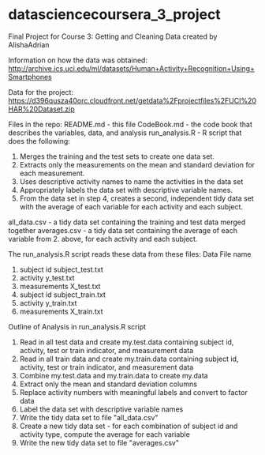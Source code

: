 # datasciencecoursera_3_project
Final Project for Course 3: Getting and Cleaning Data
created by AlishaAdrian

Information on how the data was obtained: http://archive.ics.uci.edu/ml/datasets/Human+Activity+Recognition+Using+Smartphones

Data for the project: https://d396qusza40orc.cloudfront.net/getdata%2Fprojectfiles%2FUCI%20HAR%20Dataset.zip

Files in the repo:
README.md - this file
CodeBook.md - the code book that describes the variables, data, and analysis
run_analysis.R - R script that does the following:
  1. Merges the training and the test sets to create one data set.
  2. Extracts only the measurements on the mean and standard deviation for each measurement.
  3. Uses descriptive activity names to name the activities in the data set
  4. Appropriately labels the data set with descriptive variable names.
  5. From the data set in step 4, creates a second, independent tidy data set with the average of each variable for each activity and each subject.
  
all_data.csv - a tidy data set containing the training and test data merged together
averages.csv - a tidy data set containing the average of each variable from 2. above, for each activity and each subject.

The run_analysis.R script reads these data from these files:
     Data            File name
1.  subject id      subject_test.txt
2.  activity        y_test.txt
3.  measurements    X_test.txt
4.  subject id      subject_train.txt
5.  activity        y_train.txt
6.  measurements    X_train.txt
  
Outline of Analysis in run_analysis.R script
1. Read in all test data and create my.test.data containing subject id, activity, test or train indicator, and measurement data
2. Read in all train data and create my.train.data containing subject id, activity, test or train indicator, and measurement data
3. Combine my.test.data and my.train.data to create my.data
4. Extract only the mean and standard deviation columns
5. Replace activity numbers with meaningful labels and convert to factor data
6. Label the data set with descriptive variable names
7. Write the tidy data set to file "all_data.csv"
8. Create a new tidy data set - for each combination of subject id and activity type, compute the average for each variable
9. Write the new tidy data set to file "averages.csv"


  
